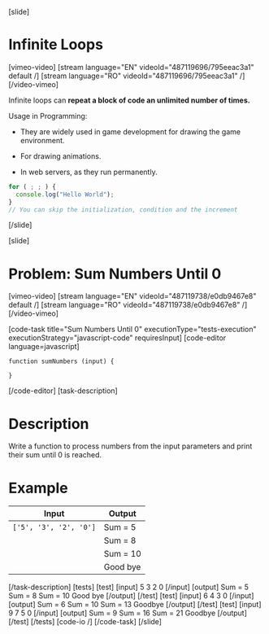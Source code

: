 [slide]
# Infinite Loops

[vimeo-video]
[stream language="EN" videoId="487119696/795eeac3a1" default /]
[stream language="RO" videoId="487119696/795eeac3a1"  /]
[/video-vimeo]

Infinite loops can **repeat a block of code an unlimited number of times.** 

Usage in Programming:

* They are widely used in game development for drawing the game environment.

* For drawing animations. 

* In web servers, as they run permanently.

```js
for ( ; ; ) {
  console.log("Hello World");
}
// You can skip the initialization, condition and the increment
```
[/slide]


[slide]
# Problem: Sum Numbers Until 0

[vimeo-video]
[stream language="EN" videoId="487119738/e0db9467e8" default /]
[stream language="RO" videoId="487119738/e0db9467e8"  /]
[/video-vimeo]

[code-task title="Sum Numbers Until 0" executionType="tests-execution" executionStrategy="javascript-code" requiresInput]
[code-editor language=javascript]
```
function sumNumbers (input) {
   
}
```
[/code-editor]
[task-description]
# Description
Write a function to process numbers from the input parameters and print their sum until 0 is reached.


# Example
| **Input** | **Output** |
| --- | --- |
|`['5', '3', '2', '0']`| Sum = 5 |
||Sum = 8 |
||Sum = 10 |
||Good bye |

[/task-description]
[tests]
[test]
[input]
5
3
2
0
[/input]
[output]
Sum \= 5
Sum \= 8
Sum \= 10
Good bye
[/output]
[/test]
[test]
[input]
6
4
3
0
[/input]
[output]
Sum \= 6
Sum \= 10
Sum \= 13
Goodbye
[/output]
[/test]
[test]
[input]
9
7
5
0
[/input]
[output]
Sum \= 9
Sum \= 16
Sum \= 21
Goodbye
[/output]
[/test]
[/tests]
[code-io /]
[/code-task]
[/slide]
